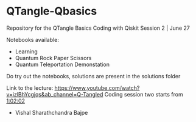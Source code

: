 # QTangle-Qbasics
Repository for the QTangle Basics Coding with Qiskit Session 2 | June 27

Notebooks available:
- Learning 
- Quantum Rock Paper Scissors
- Quantum Teleportation Demonstation
  
Do try out the notebooks, solutions are present in the solutions folder

Link to the lecture: https://www.youtube.com/watch?v=izlBhYcgjqs&ab_channel=Q-Tangled 
Coding session two starts from [1:02:02](https://youtu.be/izlBhYcgjqs?t=3722)
  
- Vishal Sharathchandra Bajpe
